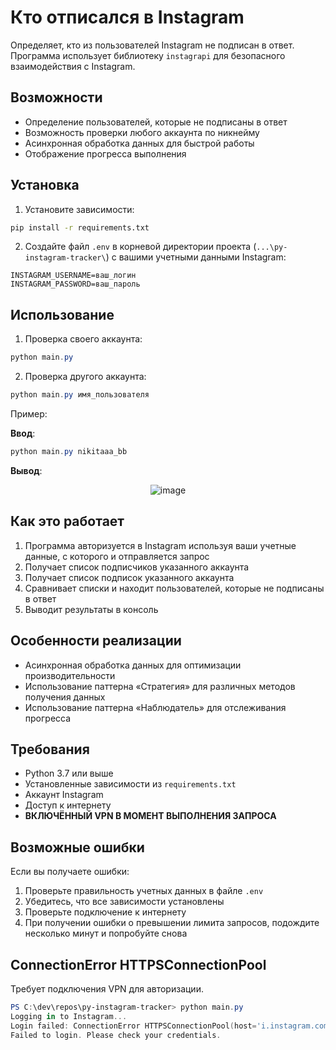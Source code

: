 # Кто отписался в Instagram

Определяет, кто из пользователей Instagram не подписан в ответ. Программа использует библиотеку `instagrapi` для безопасного взаимодействия с Instagram.

## Возможности

- Определение пользователей, которые не подписаны в ответ
- Возможность проверки любого аккаунта по никнейму
- Асинхронная обработка данных для быстрой работы
- Отображение прогресса выполнения

## Установка

1. Установите зависимости:
```bash
pip install -r requirements.txt
```

2. Создайте файл `.env` в корневой директории проекта (`...\py-instagram-tracker\`) с вашими учетными данными Instagram:
```
INSTAGRAM_USERNAME=ваш_логин
INSTAGRAM_PASSWORD=ваш_пароль
```

## Использование

1. Проверка своего аккаунта:
```powershell
python main.py
```

2. Проверка другого аккаунта:
```powershell
python main.py имя_пользователя
```

Пример:

**Ввод**:
```powershell
python main.py nikitaaa_bb
```

**Вывод**:
<div align="center">
  <img src="https://github.com/user-attachments/assets/a30f3d2a-92b8-4ae3-aebe-874fce8293c9" alt="image"> 
</div> 


## Как это работает

1. Программа авторизуется в Instagram используя ваши учетные данные, с которого и отправляется запрос
2. Получает список подписчиков указанного аккаунта
3. Получает список подписок указанного аккаунта
4. Сравнивает списки и находит пользователей, которые не подписаны в ответ
5. Выводит результаты в консоль

## Особенности реализации

- Асинхронная обработка данных для оптимизации производительности 
- Использование паттерна «Стратегия» для различных методов получения данных
- Использование паттерна «Наблюдатель» для отслеживания прогресса

## Требования

- Python 3.7 или выше
- Установленные зависимости из `requirements.txt`
- Аккаунт Instagram
- Доступ к интернету
- **ВКЛЮЧЁННЫЙ VPN В МОМЕНТ ВЫПОЛНЕНИЯ ЗАПРОСА**

## Возможные ошибки

Если вы получаете ошибки:
1. Проверьте правильность учетных данных в файле `.env`
2. Убедитесь, что все зависимости установлены
3. Проверьте подключение к интернету
4. При получении ошибки о превышении лимита запросов, подождите несколько минут и попробуйте снова 

## ConnectionError HTTPSConnectionPool
Требует подключения VPN для авторизации.
```powershell
PS C:\dev\repos\py-instagram-tracker> python main.py
Logging in to Instagram...
Login failed: ConnectionError HTTPSConnectionPool(host='i.instagram.com', port=443): Max retries exceeded with url: /api/v1/launcher/sync/ (Caused by ReadTimeoutError("HTTPSConnectionPool(host='i.instagram.com', port=443): Read timed out. (read timeout=None)"))
Failed to login. Please check your credentials.
```
